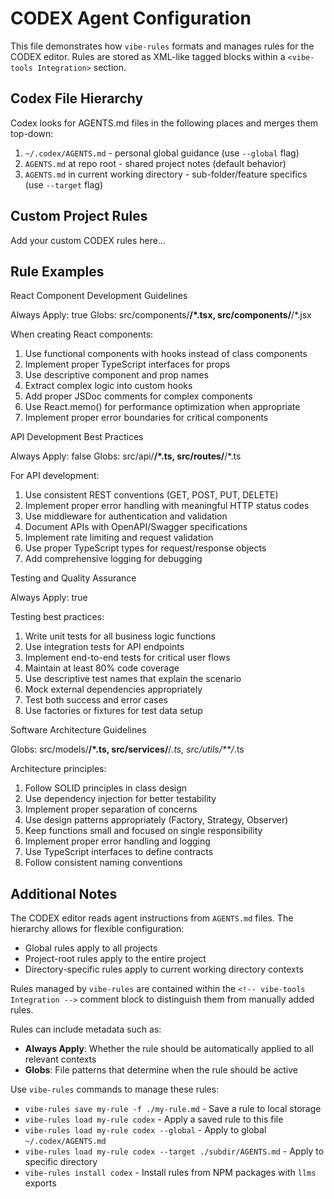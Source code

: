 # CODEX Agent Configuration

This file demonstrates how `vibe-rules` formats and manages rules for the CODEX editor. Rules are stored as XML-like tagged blocks within a `<vibe-tools Integration>` section.

## Codex File Hierarchy

Codex looks for AGENTS.md files in the following places and merges them top-down:

1. `~/.codex/AGENTS.md` - personal global guidance (use `--global` flag)
2. `AGENTS.md` at repo root - shared project notes (default behavior)
3. `AGENTS.md` in current working directory - sub-folder/feature specifics (use `--target` flag)

## Custom Project Rules

Add your custom CODEX rules here...

## Rule Examples

<!-- vibe-tools Integration -->
<react-component-patterns>
React Component Development Guidelines

Always Apply: true
Globs: src/components/**/\*.tsx, src/components/**/\*.jsx

When creating React components:

1. Use functional components with hooks instead of class components
2. Implement proper TypeScript interfaces for props
3. Use descriptive component and prop names
4. Extract complex logic into custom hooks
5. Add proper JSDoc comments for complex components
6. Use React.memo() for performance optimization when appropriate
7. Implement proper error boundaries for critical components
   </react-component-patterns>

<api-design-patterns>
API Development Best Practices

Always Apply: false
Globs: src/api/**/\*.ts, src/routes/**/\*.ts

For API development:

1. Use consistent REST conventions (GET, POST, PUT, DELETE)
2. Implement proper error handling with meaningful HTTP status codes
3. Use middleware for authentication and validation
4. Document APIs with OpenAPI/Swagger specifications
5. Implement rate limiting and request validation
6. Use proper TypeScript types for request/response objects
7. Add comprehensive logging for debugging
   </api-design-patterns>

<testing-guidelines>
Testing and Quality Assurance

Always Apply: true

Testing best practices:

1. Write unit tests for all business logic functions
2. Use integration tests for API endpoints
3. Implement end-to-end tests for critical user flows
4. Maintain at least 80% code coverage
5. Use descriptive test names that explain the scenario
6. Mock external dependencies appropriately
7. Test both success and error cases
8. Use factories or fixtures for test data setup
   </testing-guidelines>

<architecture-patterns>
Software Architecture Guidelines

Globs: src/models/**/\*.ts, src/services/**/_.ts, src/utils/\*\*/_.ts

Architecture principles:

1. Follow SOLID principles in class design
2. Use dependency injection for better testability
3. Implement proper separation of concerns
4. Use design patterns appropriately (Factory, Strategy, Observer)
5. Keep functions small and focused on single responsibility
6. Implement proper error handling and logging
7. Use TypeScript interfaces to define contracts
8. Follow consistent naming conventions
</architecture-patterns>
<!-- /vibe-tools Integration -->

## Additional Notes

The CODEX editor reads agent instructions from `AGENTS.md` files. The hierarchy allows for flexible configuration:

- Global rules apply to all projects
- Project-root rules apply to the entire project
- Directory-specific rules apply to current working directory contexts

Rules managed by `vibe-rules` are contained within the `<!-- vibe-tools Integration -->` comment block to distinguish them from manually added rules.

Rules can include metadata such as:

- **Always Apply**: Whether the rule should be automatically applied to all relevant contexts
- **Globs**: File patterns that determine when the rule should be active

Use `vibe-rules` commands to manage these rules:

- `vibe-rules save my-rule -f ./my-rule.md` - Save a rule to local storage
- `vibe-rules load my-rule codex` - Apply a saved rule to this file
- `vibe-rules load my-rule codex --global` - Apply to global `~/.codex/AGENTS.md`
- `vibe-rules load my-rule codex --target ./subdir/AGENTS.md` - Apply to specific directory
- `vibe-rules install codex` - Install rules from NPM packages with `llms` exports
